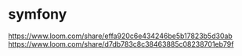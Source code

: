 # symfony

https://www.loom.com/share/effa920c6e434246be5b17823b5d30ab
https://www.loom.com/share/d7db783c8c38463885c08238701eb79f
